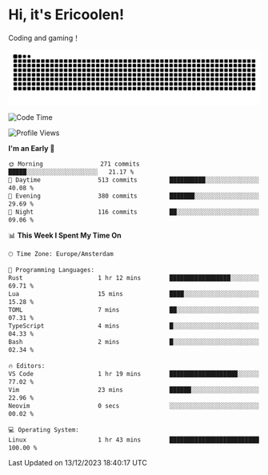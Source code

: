 # Hi, it's Ericoolen!
Coding and gaming！

<picture>
  <source media="(prefers-color-scheme: dark)" srcset="https://raw.githubusercontent.com/Eric-Song-Nop/Eric-Song-Nop/output/github-contribution-grid-snake-dark.svg">
  <source media="(prefers-color-scheme: light)" srcset="https://raw.githubusercontent.com/Eric-Song-Nop/Eric-Song-Nop/output/github-contribution-grid-snake.svg">
  <img alt="github contribution grid snake animation" src="https://raw.githubusercontent.com/Eric-Song-Nop/Eric-Song-Nop/output/github-contribution-grid-snake.svg">
</picture>

<!--START_SECTION:waka-->
![Code Time](http://img.shields.io/badge/Code%20Time-1%2C105%20hrs%208%20mins-blue)

![Profile Views](http://img.shields.io/badge/Profile%20Views-0-blue)

**I'm an Early 🐤** 

```text
🌞 Morning                271 commits         █████░░░░░░░░░░░░░░░░░░░░   21.17 % 
🌆 Daytime                513 commits         ██████████░░░░░░░░░░░░░░░   40.08 % 
🌃 Evening                380 commits         ███████░░░░░░░░░░░░░░░░░░   29.69 % 
🌙 Night                  116 commits         ██░░░░░░░░░░░░░░░░░░░░░░░   09.06 % 
```


📊 **This Week I Spent My Time On** 

```text
🕑︎ Time Zone: Europe/Amsterdam

💬 Programming Languages: 
Rust                     1 hr 12 mins        █████████████████░░░░░░░░   69.71 % 
Lua                      15 mins             ████░░░░░░░░░░░░░░░░░░░░░   15.28 % 
TOML                     7 mins              ██░░░░░░░░░░░░░░░░░░░░░░░   07.31 % 
TypeScript               4 mins              █░░░░░░░░░░░░░░░░░░░░░░░░   04.33 % 
Bash                     2 mins              █░░░░░░░░░░░░░░░░░░░░░░░░   02.34 % 

🔥 Editors: 
VS Code                  1 hr 19 mins        ███████████████████░░░░░░   77.02 % 
Vim                      23 mins             ██████░░░░░░░░░░░░░░░░░░░   22.96 % 
Neovim                   0 secs              ░░░░░░░░░░░░░░░░░░░░░░░░░   00.02 % 

💻 Operating System: 
Linux                    1 hr 43 mins        █████████████████████████   100.00 % 
```


 Last Updated on 13/12/2023 18:40:17 UTC
<!--END_SECTION:waka-->
